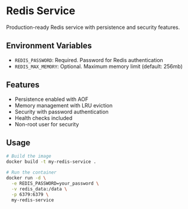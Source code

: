 # Redis Service

Production-ready Redis service with persistence and security features.

## Environment Variables

- `REDIS_PASSWORD`: Required. Password for Redis authentication
- `REDIS_MAX_MEMORY`: Optional. Maximum memory limit (default: 256mb)

## Features

- Persistence enabled with AOF
- Memory management with LRU eviction
- Security with password authentication
- Health checks included
- Non-root user for security

## Usage

```bash
# Build the image
docker build -t my-redis-service .

# Run the container
docker run -d \
  -e REDIS_PASSWORD=your_password \
  -v redis_data:/data \
  -p 6379:6379 \
  my-redis-service
``` 